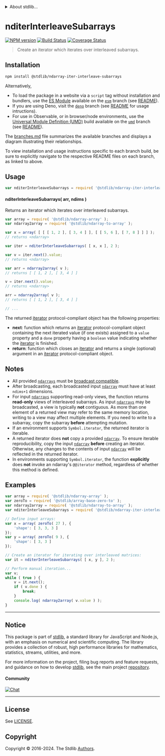 <!--

@license Apache-2.0

Copyright (c) 2024 The Stdlib Authors.

Licensed under the Apache License, Version 2.0 (the "License");
you may not use this file except in compliance with the License.
You may obtain a copy of the License at

   http://www.apache.org/licenses/LICENSE-2.0

Unless required by applicable law or agreed to in writing, software
distributed under the License is distributed on an "AS IS" BASIS,
WITHOUT WARRANTIES OR CONDITIONS OF ANY KIND, either express or implied.
See the License for the specific language governing permissions and
limitations under the License.

-->


<details>
  <summary>
    About stdlib...
  </summary>
  <p>We believe in a future in which the web is a preferred environment for numerical computation. To help realize this future, we've built stdlib. stdlib is a standard library, with an emphasis on numerical and scientific computation, written in JavaScript (and C) for execution in browsers and in Node.js.</p>
  <p>The library is fully decomposable, being architected in such a way that you can swap out and mix and match APIs and functionality to cater to your exact preferences and use cases.</p>
  <p>When you use stdlib, you can be absolutely certain that you are using the most thorough, rigorous, well-written, studied, documented, tested, measured, and high-quality code out there.</p>
  <p>To join us in bringing numerical computing to the web, get started by checking us out on <a href="https://github.com/stdlib-js/stdlib">GitHub</a>, and please consider <a href="https://opencollective.com/stdlib">financially supporting stdlib</a>. We greatly appreciate your continued support!</p>
</details>

# nditerInterleaveSubarrays

[![NPM version][npm-image]][npm-url] [![Build Status][test-image]][test-url] [![Coverage Status][coverage-image]][coverage-url] <!-- [![dependencies][dependencies-image]][dependencies-url] -->

> Create an iterator which iterates over interleaved subarrays.

<!-- Section to include introductory text. Make sure to keep an empty line after the intro `section` element and another before the `/section` close. -->

<section class="intro">

</section>

<!-- /.intro -->

<!-- Package usage documentation. -->

<section class="installation">

## Installation

```bash
npm install @stdlib/ndarray-iter-interleave-subarrays
```

Alternatively,

-   To load the package in a website via a `script` tag without installation and bundlers, use the [ES Module][es-module] available on the [`esm`][esm-url] branch (see [README][esm-readme]).
-   If you are using Deno, visit the [`deno`][deno-url] branch (see [README][deno-readme] for usage intructions).
-   For use in Observable, or in browser/node environments, use the [Universal Module Definition (UMD)][umd] build available on the [`umd`][umd-url] branch (see [README][umd-readme]).

The [branches.md][branches-url] file summarizes the available branches and displays a diagram illustrating their relationships.

To view installation and usage instructions specific to each branch build, be sure to explicitly navigate to the respective README files on each branch, as linked to above.

</section>

<section class="usage">

## Usage

```javascript
var nditerInterleaveSubarrays = require( '@stdlib/ndarray-iter-interleave-subarrays' );
```

#### nditerInterleaveSubarrays( arr, ndims )

Returns an iterator which iterates over interleaved subarrays.

```javascript
var array = require( '@stdlib/ndarray-array' );
var ndarray2array = require( '@stdlib/ndarray-to-array' );

var x = array( [ [ [ 1, 2 ], [ 3, 4 ] ], [ [ 5, 6 ], [ 7, 8 ] ] ] );
// returns <ndarray>

var iter = nditerInterleaveSubarrays( [ x, x ], 2 );

var v = iter.next().value;
// returns <ndarray>

var arr = ndarray2array( v );
// returns [ [ 1, 2 ], [ 3, 4 ] ]

v = iter.next().value;
// returns <ndarray>

arr = ndarray2array( v );
// returns [ [ 1, 2 ], [ 3, 4 ] ]

// ...
```

The returned [iterator][mdn-iterator-protocol] protocol-compliant object has the following properties:

-   **next**: function which returns an [iterator][mdn-iterator-protocol] protocol-compliant object containing the next iterated value (if one exists) assigned to a `value` property and a `done` property having a `boolean` value indicating whether the [iterator][mdn-iterator-protocol] is finished.
-   **return**: function which closes an [iterator][mdn-iterator-protocol] and returns a single (optional) argument in an [iterator][mdn-iterator-protocol] protocol-compliant object.

</section>

<!-- /.usage -->

<!-- Package usage notes. Make sure to keep an empty line after the `section` element and another before the `/section` close. -->

<section class="notes">

## Notes

-   All provided [`ndarrays`][@stdlib/ndarray/ctor] must be [broadcast compatible][@stdlib/ndarray/base/broadcast-shapes].
-   After broadcasting, each broadcasted input [`ndarray`][@stdlib/ndarray/ctor] must have at least `ndims+1` dimensions.
-   For input [`ndarrays`][@stdlib/ndarray/ctor] supporting read-only views, the function returns **read-only** views of interleaved subarrays. As input [`ndarrays`][@stdlib/ndarray/ctor] may be broadcasted, a view is typically **not** contiguous. As more than one element of a returned view may refer to the same memory location, writing to a view may affect multiple elements. If you need to write to a subarray, copy the subarray **before** attempting mutation.
-   If an environment supports `Symbol.iterator`, the returned iterator is iterable.
-   A returned iterator does **not** copy a provided [`ndarray`][@stdlib/ndarray/ctor]. To ensure iterable reproducibility, copy the input [`ndarray`][@stdlib/ndarray/ctor] **before** creating an iterator. Otherwise, any changes to the contents of input [`ndarray`][@stdlib/ndarray/ctor] will be reflected in the returned iterator.
-   In environments supporting `Symbol.iterator`, the function **explicitly** does **not** invoke an ndarray's `@@iterator` method, regardless of whether this method is defined.

</section>

<!-- /.notes -->

<!-- Package usage examples. -->

<section class="examples">

## Examples

<!-- eslint no-undef: "error" -->

```javascript
var array = require( '@stdlib/ndarray-array' );
var zeroTo = require( '@stdlib/array-base-zero-to' );
var ndarray2array = require( '@stdlib/ndarray-to-array' );
var nditerInterleaveSubarrays = require( '@stdlib/ndarray-iter-interleave-subarrays' );

// Define input arrays:
var x = array( zeroTo( 27 ), {
    'shape': [ 3, 3, 3 ]
});
var y = array( zeroTo( 9 ), {
    'shape': [ 3, 3 ]
});

// Create an iterator for iterating over interleaved matrices:
var it = nditerInterleaveSubarrays( [ x, y ], 2 );

// Perform manual iteration...
var v;
while ( true ) {
    v = it.next();
    if ( v.done ) {
        break;
    }
    console.log( ndarray2array( v.value ) );
}
```

</section>

<!-- /.examples -->

<!-- Section to include cited references. If references are included, add a horizontal rule *before* the section. Make sure to keep an empty line after the `section` element and another before the `/section` close. -->

<section class="references">

</section>

<!-- /.references -->

<!-- Section for related `stdlib` packages. Do not manually edit this section, as it is automatically populated. -->

<section class="related">

</section>

<!-- /.related -->

<!-- Section for all links. Make sure to keep an empty line after the `section` element and another before the `/section` close. -->


<section class="main-repo" >

* * *

## Notice

This package is part of [stdlib][stdlib], a standard library for JavaScript and Node.js, with an emphasis on numerical and scientific computing. The library provides a collection of robust, high performance libraries for mathematics, statistics, streams, utilities, and more.

For more information on the project, filing bug reports and feature requests, and guidance on how to develop [stdlib][stdlib], see the main project [repository][stdlib].

#### Community

[![Chat][chat-image]][chat-url]

---

## License

See [LICENSE][stdlib-license].


## Copyright

Copyright &copy; 2016-2024. The Stdlib [Authors][stdlib-authors].

</section>

<!-- /.stdlib -->

<!-- Section for all links. Make sure to keep an empty line after the `section` element and another before the `/section` close. -->

<section class="links">

[npm-image]: http://img.shields.io/npm/v/@stdlib/ndarray-iter-interleave-subarrays.svg
[npm-url]: https://npmjs.org/package/@stdlib/ndarray-iter-interleave-subarrays

[test-image]: https://github.com/stdlib-js/ndarray-iter-interleave-subarrays/actions/workflows/test.yml/badge.svg?branch=main
[test-url]: https://github.com/stdlib-js/ndarray-iter-interleave-subarrays/actions/workflows/test.yml?query=branch:main

[coverage-image]: https://img.shields.io/codecov/c/github/stdlib-js/ndarray-iter-interleave-subarrays/main.svg
[coverage-url]: https://codecov.io/github/stdlib-js/ndarray-iter-interleave-subarrays?branch=main

<!--

[dependencies-image]: https://img.shields.io/david/stdlib-js/ndarray-iter-interleave-subarrays.svg
[dependencies-url]: https://david-dm.org/stdlib-js/ndarray-iter-interleave-subarrays/main

-->

[chat-image]: https://img.shields.io/gitter/room/stdlib-js/stdlib.svg
[chat-url]: https://app.gitter.im/#/room/#stdlib-js_stdlib:gitter.im

[stdlib]: https://github.com/stdlib-js/stdlib

[stdlib-authors]: https://github.com/stdlib-js/stdlib/graphs/contributors

[umd]: https://github.com/umdjs/umd
[es-module]: https://developer.mozilla.org/en-US/docs/Web/JavaScript/Guide/Modules

[deno-url]: https://github.com/stdlib-js/ndarray-iter-interleave-subarrays/tree/deno
[deno-readme]: https://github.com/stdlib-js/ndarray-iter-interleave-subarrays/blob/deno/README.md
[umd-url]: https://github.com/stdlib-js/ndarray-iter-interleave-subarrays/tree/umd
[umd-readme]: https://github.com/stdlib-js/ndarray-iter-interleave-subarrays/blob/umd/README.md
[esm-url]: https://github.com/stdlib-js/ndarray-iter-interleave-subarrays/tree/esm
[esm-readme]: https://github.com/stdlib-js/ndarray-iter-interleave-subarrays/blob/esm/README.md
[branches-url]: https://github.com/stdlib-js/ndarray-iter-interleave-subarrays/blob/main/branches.md

[stdlib-license]: https://raw.githubusercontent.com/stdlib-js/ndarray-iter-interleave-subarrays/main/LICENSE

[mdn-iterator-protocol]: https://developer.mozilla.org/en-US/docs/Web/JavaScript/Reference/Iteration_protocols#The_iterator_protocol

[@stdlib/ndarray/ctor]: https://github.com/stdlib-js/ndarray-ctor

[@stdlib/ndarray/base/broadcast-shapes]: https://github.com/stdlib-js/ndarray-base-broadcast-shapes

<!-- <related-links> -->

<!-- </related-links> -->

</section>

<!-- /.links -->
